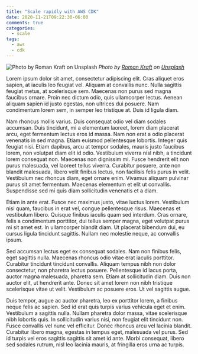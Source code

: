 ```yaml
---
title: "Scale rapidly with AWS CDK"
date: 2020-11-21T09:22:30-06:00
comments: true
categories:
  - scale
tags:
  - aws
  - cdk
---
```

![Photo by Roman Kraft on Unsplash](/assets/images/scale-image-roman-kraft-RtDwtRDvYQg-unsplash.jpg)
*<span>Photo by <a href="https://unsplash.com/@romankraft?utm_source=unsplash&amp;utm_medium=referral&amp;utm_content=creditCopyText">Roman Kraft</a> on <a href="https://unsplash.com/s/photos/scale?utm_source=unsplash&amp;utm_medium=referral&amp;utm_content=creditCopyText">Unsplash</a></span>*

Lorem ipsum dolor sit amet, consectetur adipiscing elit. Cras aliquet eros sapien, at iaculis leo feugiat vel. Aliquam at convallis nunc. Nulla sagittis feugiat metus, at scelerisque sem. Maecenas non purus sed magna faucibus ornare. Proin nec dictum odio, quis ullamcorper lectus. Aenean aliquam sapien id justo egestas, non ultrices dui posuere. Nam condimentum lorem sem, in semper leo tristique at. Duis id ligula diam.

Nam rhoncus mollis varius. Duis consequat odio vel diam sodales accumsan. Duis tincidunt, mi a elementum laoreet, lorem diam placerat arcu, eget fermentum lectus eros id massa. Nam non erat a odio placerat venenatis in sed magna. Etiam euismod pellentesque lobortis. Integer quis feugiat nisi. Etiam dapibus, arcu at tempor sodales, mauris justo faucibus lorem, non volutpat diam elit id odio. Vestibulum viverra nisl nibh, a tincidunt lorem consequat non. Maecenas non dignissim mi. Fusce hendrerit elit non purus malesuada, vel laoreet tellus viverra. Curabitur posuere, ante non blandit malesuada, libero velit finibus lectus, non facilisis felis purus in velit. Vestibulum nec rhoncus diam, eget ornare enim. Vivamus aliquam pulvinar purus sit amet fermentum. Maecenas elementum et elit ut convallis. Suspendisse sed mi quis diam sollicitudin venenatis et a diam.

Etiam in ante erat. Fusce nec maximus justo, vitae luctus lorem. Vestibulum nisi quam, faucibus in erat vel, congue pellentesque risus. Maecenas et vestibulum libero. Quisque finibus iaculis quam sed interdum. Cras ornare, felis a condimentum porttitor, dui tellus semper magna, eget volutpat purus mi sit amet est. In ullamcorper blandit diam. Ut placerat bibendum dui, eu cursus ligula tincidunt sagittis. Nullam nec molestie neque, ac convallis ipsum.

Sed accumsan lectus eget ex consequat sodales. Nam non finibus felis, eget sagittis nulla. Maecenas rhoncus odio vitae erat iaculis porttitor. Curabitur tincidunt tincidunt convallis. Aliquam tempus nibh non dolor consectetur, non pharetra lectus posuere. Pellentesque id lacus porta, auctor magna malesuada, pharetra sem. Etiam at sollicitudin diam. Duis non auctor elit, ut hendrerit ante. Donec sit amet lorem non nibh tristique scelerisque vitae ut velit. Vestibulum ac posuere eros. Ut vel sagittis augue.

Duis tempor, augue ac auctor pharetra, leo ex porttitor lorem, a finibus neque felis ac sapien. Sed id erat quis turpis varius vehicula eget et enim. Vestibulum a sagittis nulla. Nullam pharetra dolor massa, vitae scelerisque nibh lobortis quis. In sollicitudin varius nisi, non feugiat elit tincidunt non. Fusce convallis vel nunc vel efficitur. Donec rhoncus arcu vel lacinia blandit. Curabitur libero magna, egestas in tempus eget, malesuada vel purus. Sed id turpis vel eros sagittis sagittis sit amet id ante. Morbi consequat, libero sed sodales rutrum, nisl leo lacinia mauris, at fringilla eros urna ac turpis.

